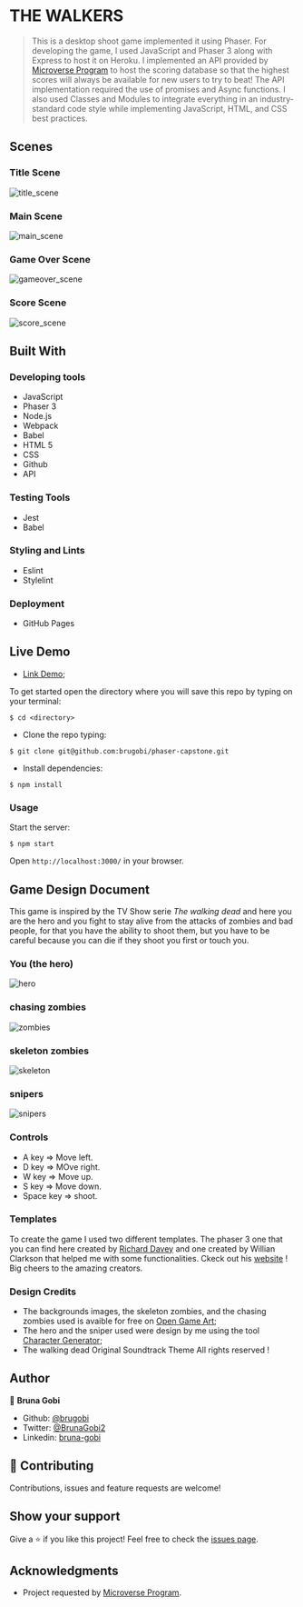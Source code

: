 # THE WALKERS

> This is a desktop shoot game implemented it using Phaser. For developing the game, I used JavaScript and Phaser 3 along with Express to host it on Heroku. I implemented an API provided by [Microverse Program](https://www.microverse.org/) to host the scoring database so that the highest scores will always be available for new users to try to beat! The API implementation required the use of promises and Async functions. I also used Classes and Modules to integrate everything in an industry-standard code style while implementing JavaScript, HTML, and CSS best practices.

## Scenes

### Title Scene

![title_scene](./dist/assets/images/title_scene.png)

### Main Scene

![main_scene](./dist/assets/images/main_scene.png)

### Game Over Scene

![gameover_scene](./dist/assets/images/gameover_scene.png)

### Score Scene

![score_scene](./dist/assets/images/score_scene.png)

## Built With

### Developing tools

- JavaScript
- Phaser 3
- Node.js
- Webpack
- Babel
- HTML 5
- CSS
- Github
- API

### Testing Tools

- Jest
- Babel

### Styling and Lints

- Eslint
- Stylelint

### Deployment

- GitHub Pages

## Live Demo

- [Link Demo](https://brugobi.github.io/phaser-capstone/);

To get started open the directory where you will save this repo by typing on your terminal:

```
$ cd <directory>
```

- Clone the repo typing:

```
$ git clone git@github.com:brugobi/phaser-capstone.git
```

- Install dependencies:

```
$ npm install
```
### Usage

Start the server:

```
$ npm start
```

Open `http://localhost:3000/` in your browser.

## Game Design Document

This game is inspired by the TV Show serie *The walking dead* and here you are the hero and you fight to stay alive from the attacks of zombies and bad people, for that you have the ability to shoot them, but you have to be careful because you can die if they shoot you first or touch you.

### You (the hero)

![hero](./dist/assets/images/dude.png)

### chasing zombies

![zombies](./dist/assets/images/sprEnemy1.png)

### skeleton zombies

![skeleton](./dist/assets/images/sprEnemy2.png)

### snipers

![snipers](./dist/assets/images/sprEnemy0.png)

### Controls

- A key => Move left.
- D key => MOve right.
- W key => Move up.
- S key => Move down.
- Space key => shoot.

### Templates


To create the game I used two different templates. The phaser 3 one that you can find here created by [Richard Davey](https://github.com/photonstorm/phaser3-project-template) and one created by Willian Clarkson that helped me with some functionalities. Ckeck out his [website](https://williamclarkson.net) ! Big cheers to the amazing creators.

### Design Credits


- The backgrounds images, the skeleton zombies, and the chasing zombies used is avaible for free on [Open Game Art](https://opengameart.org);
- The hero and the sniper used were design by me using the tool [Character Generator](http://gaurav.munjal.us/Universal-LPC-Spritesheet-Character-Generator/);
- The walking dead Original Soundtrack Theme All rights reserved !


## Author

👤 **Bruna Gobi**

- Github: [@brugobi](https://github.com/brugobi)
- Twitter: [@BrunaGobi2](https://twitter.com/BrunaGobi2)
- Linkedin: [bruna-gobi](https://www.linkedin.com/in/bruna-gobi/)

## 🤝 Contributing

Contributions, issues and feature requests are welcome!

## Show your support

Give a ⭐️ if you like this project!
Feel free to check the [issues page](issues/).

## Acknowledgments

- Project requested by [Microverse Program](https://www.microverse.org/).


